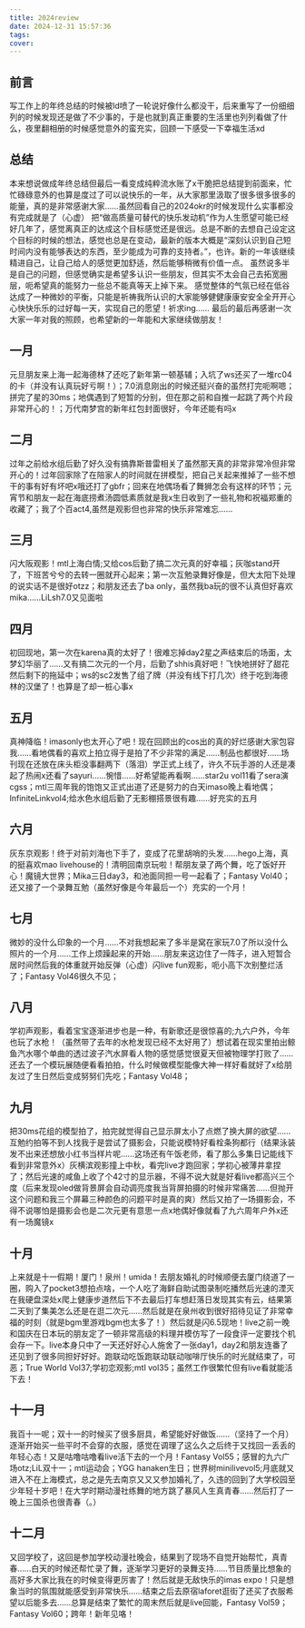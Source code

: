 ```yaml
---
title: 2024review
date: 2024-12-31 15:57:36
tags:
cover:
---
```

## 前言
写工作上的年终总结的时候被ld喷了一轮说好像什么都没干，后来重写了一份细细列的时候发现还是做了不少事的，于是也就到真正重要的生活里也列列看做了什么，夜里翻相册的时候感觉意外的蛮充实，回顾一下感受一下幸福生活xd
## 总结
本来想说做成年终总结但最后一看变成纯粹流水账了x干脆把总结提到前面来，忙忙碌碌意外的也算是度过了可以说快乐的一年，从大家那里汲取了很多很多很多的能量，真的是非常感谢大家……虽然回看自己的2024okr的时候发现什么实事都没有完成就是了（心虚）
把“做高质量可替代的快乐发动机”作为人生愿望可能已经好几年了，感觉离真正的达成这个目标感觉还是很远。总是不断的去想自己设定这个目标的时候的想法，感觉也总是在变动，最新的版本大概是“深刻认识到自己短时间内没有能够表达的东西，至少能成为可靠的支持者。”，也许。新的一年该继续精进自己，让自己给人的感觉更加舒适，然后能够稍微有价值一点。
虽然说多半是自己的问题，但感觉确实是希望多认识一些朋友，但其实不太会自己去拓宽圈层，呃希望真的能努力一些总不能真等天上掉下来。
感觉整体的气氛已经在低谷达成了一种微妙的平衡，只能是祈祷我所认识的大家能够健健康康安安全全开开心心快快乐乐的过好每一天，实现自己的愿望！祈求ing……
最后的最后再感谢一次大家一年对我的照顾，也希望新的一年能和大家继续做朋友！
## 一月
元旦朋友来上海一起海德林了还吃了新年第一顿基辅；入坑了ws还买了一堆rc04的卡（并没有认真玩好亏啊！）；7.0消息刚出的时候还挺兴奋的虽然打完呃啊嗯；拼完了星的30ms；地偶遇到了短暂的分别，但在那之前和自推一起跳了两个片段非常开心的！；万代南梦宫的新年红包封面很好，今年还能有吗x
## 二月
过年之前给水组后勤了好久没有搞靠斯普雷相关了虽然那天真的非常非常冷但非常开心的！过年回家除了在陪家人的时间就在拼模型，把自己关起来推掉了一些不想干的事有好有坏吧x哦还打了gbfr；回来在地偶场看了舞狮怎会有这样的环节；元宵节和朋友一起在海底捞煮汤圆低素质就是我x生日收到了一些礼物和祝福郑重的收藏了；我了个百act4,虽然是观影但也非常的快乐非常难忘……
## 三月
闪大阪观影！mtl上海白情;又给cos后勤了搞二次元真的好幸福；灰咖stand开了，下班苦兮兮的去转一圈就开心起来；第一次互勉录舞好像是，但大太阳下处理的说实话不是很好otzz；和朋友还去了ba only，虽然我ba玩的很不认真但好喜欢mika……LiLsh7.0又见面啦
## 四月
初回现地，第一次在karena真的太好了！很难忘掉day2星之声结束后的场面，太梦幻华丽了……又有搞二次元的一个月，后勤了shhis真好吧！飞快地拼好了甜花然后剩下的拖延中；ws的sc2发售了组了牌（并没有线下打几次）终于吃到海德林的汉堡了！也算是了却一桩心事x
## 五月
真神降临！imasonly也太开心了吧！现在回顾出的cos出的真的好烂感谢大家包容我……看地偶看的喜欢上拍立得于是拍了不少非常的满足……制品也都很好……场刊现在还放在床头柜没事翻两下（落泪）学正式上线了，许久不玩手游的人还是凑起了热闹x还看了sayuri……惋惜……好希望能再看啊……star2u vol11看了sera演cgss；mtl三周年我的饱饱又正式出道了还是努力的白天imaso晚上看地偶；InfiniteLinkvol4;给水色水组后勤了无影棚搭景很有趣……好充实的五月
## 六月
灰东京观影！终于对前刘海也下手了，变成了花里胡哨的头发……hego上海，真的挺喜欢mao livehouse的！清明回南京玩啦！帮朋友录了两个舞，吃了饭好开心！魔镜大世界；Mika三日day3，和池面同担一号一起看了；Fantasy Vol40；还又接了一个录舞互勉（虽然好像是今年最后一个）充实的一个月！
## 七月
微妙的没什么印象的一个月……不对我想起来了多半是窝在家玩7.0了所以没什么照片的一个月……工作上烦躁起来的开始……朋友来这边住了一阵子，进入短暂合居时间然后我的体重就开始反弹（心虚）闪live fun观影，呃小高下次别整烂活了；Fantasy Vol46很久不见；
## 八月
学初声观影，看着宝宝逐渐进步也是一种，有新歌还是很惊喜的;九六户外，今年也玩了水枪！（虽然带了去年的水枪发现已经不太好用了）想试着在现实里拍出鲸鱼汽水哪个单曲的透过波子汽水屏看人物的感觉感觉很夏天但被物理学打败了……还去了一个模玩展随便看看拍拍，什么时候做模型能像大神一样好看就好了x给朋友过了生日然后变成努努们先吃；Fantasy Vol48；
## 九月
把30ms花组的模型拍了，拍完就觉得自己显示屏太小了点燃了换大屏的欲望……互勉约拍等不到人找我于是尝试了摄影会，只能说模特好看栓条狗都行（结果泳装发不出来还想放小红书当样片呢……这场还有午饭老师，看了那么多集日记能线下看到非常意外x）灰横滨观影撞上中秋，看完live才跑回家；学初心被薄井拿捏了；然后光速的咸鱼上收了个42寸的显示器，不得不说大就是好看live都高兴三个度（后来发现oled做背景屏会自动调亮度我当背屏拍摄的时候非常痛苦……但抛开这个问题和我三个屏幕三种颜色的问题平时是真的爽）然后又拍了一场摄影会，不得不说哪怕是摄影会也是二次元更有意思一点x地偶好像就看了九六周年户外x还有一场魔镜x
## 十月
上来就是十一假期！厦门！泉州！umida！去朋友婚礼的时候顺便去厦门绕道了一圈，购入了pocket3想拍点啥，一个人吃了海鲜自助试图录制吃播然后光速的湮灭在我硬盘深处x爬上健康步道然后下不去最后打车想赶落日发现其实有云，结果第二天到了集美怎么还是在逛二次元……然后就是在泉州收到很好招待见证了非常幸福的时刻（就是bgm里游戏bgm也太多了！）然后就是闪6.5现地！live之前一晚和国庆在日本玩的朋友定了一顿非常高级的料理并模仿写了一段食评一定要找个机会存一下。live本身只中了一天还好好心人施舍了一张day1，day2和朋友连番了还见到了很多同担好好好。跑联动吃饭跑联动联动咖啡厅快乐的时光就结束了，可恶；True World Vol37;学初恋观影;mtl vol35；虽然工作很繁忙但有live看就能活下去！
## 十一月
我百十一呢；双十一的时候买了很多厨具，希望能好好做饭……（坚持了一个月）逐渐开始买一些平时不会穿的衣服，感觉在调理了这么久之后终于又找回一丢丢的年轻心态！又是咕噜咕噜看live活下去的一个月！Fantasy Vol55；感冒的九六广场otz;LiL双十一；mtl运动会；YGG hanaken生日；世界树minilivevol5;月底就又进入不在上海模式，总之是先去南京又又又参加婚礼了，久违的回到了大学校园至少年轻十岁吧！在大学时期动漫社练舞的地方跳了暴风人生真青春……然后打了一晚上三国杀也很青春（。）
## 十二月
又回学校了，这回是参加学校动漫社晚会，结果到了现场不自觉开始帮忙，真青春……白天的时候还帮忙录了舞，逐渐学习更好的录舞支持……节目质量比想象的高好多大家比我在的时候变得更厉害了！然后就是无敌快乐的imas expo！只是想象当时的氛围就能感受到非常快乐……结束之后去原宿laforet逛街了还买了衣服希望以后能多去……总算是结束了繁忙的周末然后就是live回能，Fantasy Vol59；Fantasy Vol60；跨年！新年见咯！
